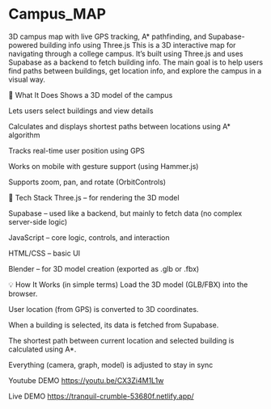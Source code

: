# Campus_MAP
3D campus map with live GPS tracking, A* pathfinding, and Supabase-powered building info using Three.js
This is a 3D interactive map for navigating through a college campus. It’s built using Three.js and uses Supabase as a backend to fetch building info. The main goal is to help users find paths between buildings, get location info, and explore the campus in a visual way.

🔧 What It Does
Shows a 3D model of the campus

Lets users select buildings and view details

Calculates and displays shortest paths between locations using A* algorithm

Tracks real-time user position using GPS

Works on mobile with gesture support (using Hammer.js)

Supports zoom, pan, and rotate (OrbitControls)

🧠 Tech Stack
Three.js – for rendering the 3D model

Supabase – used like a backend, but mainly to fetch data (no complex server-side logic)

JavaScript – core logic, controls, and interaction

HTML/CSS – basic UI

Blender – for 3D model creation (exported as .glb or .fbx)

💡 How It Works (in simple terms)
Load the 3D model (GLB/FBX) into the browser.

User location (from GPS) is converted to 3D coordinates.

When a building is selected, its data is fetched from Supabase.

The shortest path between current location and selected building is calculated using A*.

Everything (camera, graph, model) is adjusted to stay in sync

Youtube DEMO https://youtu.be/CX3Zi4M1L1w

Live DEMO https://tranquil-crumble-53680f.netlify.app/
